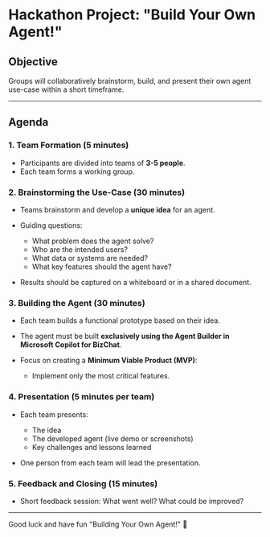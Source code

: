 # Hackathon Project: "Build Your Own Agent!"

## Objective
Groups will collaboratively brainstorm, build, and present their own agent use-case within a short timeframe.

---

## Agenda

### 1. Team Formation (5 minutes)
- Participants are divided into teams of **3-5 people**.
- Each team forms a working group.

### 2. Brainstorming the Use-Case (30 minutes)
- Teams brainstorm and develop a **unique idea** for an agent.
- Guiding questions:
  - What problem does the agent solve?
  - Who are the intended users?
  - What data or systems are needed?
  - What key features should the agent have?

- Results should be captured on a whiteboard or in a shared document.

### 3. Building the Agent (30 minutes)
- Each team builds a functional prototype based on their idea.
- The agent must be built **exclusively using the Agent Builder in Microsoft Copilot for BizChat**.

- Focus on creating a **Minimum Viable Product (MVP)**:
  - Implement only the most critical features.

### 4. Presentation (5 minutes per team)
- Each team presents:
  - The idea
  - The developed agent (live demo or screenshots)
  - Key challenges and lessons learned

- One person from each team will lead the presentation.

### 5. Feedback and Closing (15 minutes)
- Short feedback session: What went well? What could be improved?

---

Good luck and have fun "Building Your Own Agent!" 🚀
